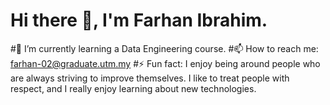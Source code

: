 # Hi there 👋, I'm Farhan Ibrahim.
#🌱 I’m currently learning a Data Engineering course.
#📫 How to reach me: farhan-02@graduate.utm.my
#⚡ Fun fact: I enjoy being around people who are always striving to improve themselves. I like to treat people with respect, and I really enjoy learning about new technologies.

<!--
**farhanibrhim/farhanibrhim** is a ✨ _special_ ✨ repository because its `README.md` (this file) appears on your GitHub profile.

Here are some ideas to get you started:

- 🔭 I’m currently working on ...
- 🌱 I’m currently studying for a Bachelor of Data Engineering at Universiti Teknologi Malaysia ...
- 👯 I’m looking to collaborate on ...
- 🤔 I’m looking for help with ...
- 💬 Ask me about ...
- 📫 How to reach me: ...
- 😄 Pronouns: ...
- ⚡ Fun fact: ...
-->
